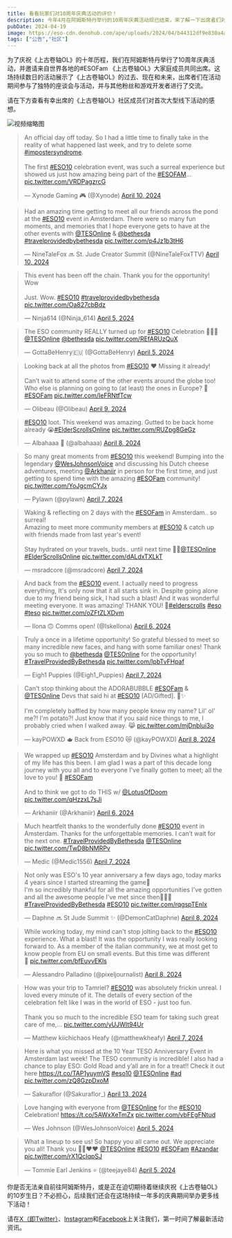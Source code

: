 ```yaml
---
title: 看看玩家们对10周年庆典活动的评价！
description: 今年4月在阿姆斯特丹举行的10周年庆典活动现已结束，来了解一下出席者们对活动期间的精彩体验有何感想
pubDate: 2024-04-19
image: https://eso-cdn.denohub.com/ape/uploads/2024/04/b44312df9e830a4a8651ca533cf5081d.jpg
tags: ["公告","社区"]
---
```


为了庆祝《上古卷轴OL》的十年历程，我们在阿姆斯特丹举行了10周年庆典活动，并邀请来自世界各地的#ESOFam
《上古卷轴OL》大家庭成员共同出席。这场持续数日的活动展示了《上古卷轴OL》的过去、现在和未来，出席者们在活动期间参与了独特的座谈会与活动，并与其他粉丝和游戏开发者进行了交流。

请在下方查看有幸出席的《上古卷轴OL》社区成员们对首次大型线下活动的感想。

![视频缩略图](https://i.ytimg.com/vi/mi-VJDYhSEE/maxresdefault.jpg)

> An official day off today. So I had a little time to finally take in the reality of what happened last week, and try
> to delete some [#impostersyndrome](https://twitter.com/hashtag/impostersyndrome?src=hash&ref_src=twsrc%5Etfw).\
> \
> The first [#ESO10](https://twitter.com/hashtag/ESO10?src=hash&ref_src=twsrc%5Etfw) celebration event, was such a
> surreal experience but showed us just how amazing being part of the
> [#ESOFAM](https://twitter.com/hashtag/ESOFAM?src=hash&ref_src=twsrc%5Etfw)…
> [pic.twitter.com/VRDPagzrcG](https://t.co/VRDPagzrcG)
>
> — Xynode Gaming 🎮 (@Xynode)
> [April 10, 2024](https://twitter.com/Xynode/status/1778108580706611511?ref_src=twsrc%5Etfw)

> Had an amazing time getting to meet all our friends across the pond at the
> [#ESO10](https://twitter.com/hashtag/ESO10?src=hash&ref_src=twsrc%5Etfw) event in Amsterdam. There were so many fun
> moments, and memories that I hope everyone gets to have at the other events with
> [@TESOnline](https://twitter.com/TESOnline?ref_src=twsrc%5Etfw) &
> [@bethesda](https://twitter.com/bethesda?ref_src=twsrc%5Etfw)
> [#travelprovidedbybethesda](https://twitter.com/hashtag/travelprovidedbybethesda?src=hash&ref_src=twsrc%5Etfw)
> [pic.twitter.com/p4Jz1b3tH6](https://t.co/p4Jz1b3tH6)
>
> — NineTaleFox 🔜 St. Jude Creator Summit (@NineTaleFoxTTV)
> [April 10, 2024](https://twitter.com/NineTaleFoxTTV/status/1777862623272280292?ref_src=twsrc%5Etfw)

> This event has been off the chain. Thank you for the opportunity! Wow\
> \
> Just. Wow. [#ESO10](https://twitter.com/hashtag/ESO10?src=hash&ref_src=twsrc%5Etfw)
> [#travelprovidedbybethesda](https://twitter.com/hashtag/travelprovidedbybethesda?src=hash&ref_src=twsrc%5Etfw)
> [pic.twitter.com/Oa827cbBdz](https://t.co/Oa827cbBdz)
>
> — Ninja614 (@Ninja\_614) [April 5, 2024](https://twitter.com/Ninja_614/status/1776335169437257843?ref_src=twsrc%5Etfw)

> The ESO community REALLY turned up for [#ESO10](https://twitter.com/hashtag/ESO10?src=hash&ref_src=twsrc%5Etfw)
> Celebration 🎉🎉🎉[@TESOnline](https://twitter.com/TESOnline?ref_src=twsrc%5Etfw)
> [@bethesda](https://twitter.com/bethesda?ref_src=twsrc%5Etfw) [pic.twitter.com/REfARUzQuX](https://t.co/REfARUzQuX)
>
> — GottaBeHenry🇪🇺 (@GottaBeHenry)
> [April 5, 2024](https://twitter.com/GottaBeHenry/status/1776222524465942961?ref_src=twsrc%5Etfw)

> Looking back at all the photos from [#ESO10](https://twitter.com/hashtag/ESO10?src=hash&ref_src=twsrc%5Etfw) ❤️
> Missing it already!\
> \
> Can’t wait to attend some of the other events around the globe too! Who else is planning on going to (at least) the
> ones in Europe? 👀 [#ESOFam](https://twitter.com/hashtag/ESOFam?src=hash&ref_src=twsrc%5Etfw)
> [pic.twitter.com/IeFRNtfTcw](https://t.co/IeFRNtfTcw)
>
> — Olibeau (@Olibeau) [April 9, 2024](https://twitter.com/Olibeau/status/1777811496539419070?ref_src=twsrc%5Etfw)

> [#ESO10](https://twitter.com/hashtag/ESO10?src=hash&ref_src=twsrc%5Etfw) loot. This weekend was amazing. Gutted to be
> back home already 😭[#ElderScrollsOnline](https://twitter.com/hashtag/ElderScrollsOnline?src=hash&ref_src=twsrc%5Etfw)
> [pic.twitter.com/RUZpg8GeGz](https://t.co/RUZpg8GeGz)
>
> — Albahaaa 🦇 (@albahaaa) [April 8, 2024](https://twitter.com/albahaaa/status/1777324707643056130?ref_src=twsrc%5Etfw)

> So many great moments from [#ESO10](https://twitter.com/hashtag/ESO10?src=hash&ref_src=twsrc%5Etfw) this weekend!
> Bumping into the legendary [@WesJohnsonVoice](https://twitter.com/WesJohnsonVoice?ref_src=twsrc%5Etfw) and discussing
> his Dutch cheese adventures, meeting [@Arkhaniir](https://twitter.com/Arkhaniir?ref_src=twsrc%5Etfw) in person for the
> first time, and just getting to spend time with the amazing
> [#ESOFam](https://twitter.com/hashtag/ESOFam?src=hash&ref_src=twsrc%5Etfw) community!
> [pic.twitter.com/YoJgcmCYJx](https://t.co/YoJgcmCYJx)
>
> — Pylawn (@pylawn) [April 7, 2024](https://twitter.com/pylawn/status/1776868036923773269?ref_src=twsrc%5Etfw)

> Waking & reflecting on 2 days with the [#ESOFam](https://twitter.com/hashtag/ESOFam?src=hash&ref_src=twsrc%5Etfw) in
> Amsterdam.. so surreal!\
> Amazing to meet more community members at [#ESO10](https://twitter.com/hashtag/ESO10?src=hash&ref_src=twsrc%5Etfw) &
> catch up with friends made from last year's event!\
> \
> Stay hydrated on your travels, buds.. until next time
> 🥹💜[@TESOnline](https://twitter.com/TESOnline?ref_src=twsrc%5Etfw)
> [#ElderScrollsOnline](https://twitter.com/hashtag/ElderScrollsOnline?src=hash&ref_src=twsrc%5Etfw)
> [pic.twitter.com/dALdxTXLkT](https://t.co/dALdxTXLkT)
>
> — msradcore (@msradcore) [April 7, 2024](https://twitter.com/msradcore/status/1776866984505782728?ref_src=twsrc%5Etfw)

> And back from the [#ESO10](https://twitter.com/hashtag/ESO10?src=hash&ref_src=twsrc%5Etfw) event. I actually need to
> progress everything, It's only now that it all starts sink in. Despite going alone due to my friend being sick, I had
> such a blast! And it was wonderful meeting everyone. It was amazing! THANK YOU!
> 💖[#elderscrolls](https://twitter.com/hashtag/elderscrolls?src=hash&ref_src=twsrc%5Etfw)
> [#eso](https://twitter.com/hashtag/eso?src=hash&ref_src=twsrc%5Etfw)
> [#teso](https://twitter.com/hashtag/teso?src=hash&ref_src=twsrc%5Etfw)
> [pic.twitter.com/oZFtZLXDvm](https://t.co/oZFtZLXDvm)
>
> — Ilona 🙃 Comms open! (@IskeIlona)
> [April 6, 2024](https://twitter.com/IskeIlona/status/1776653751392076102?ref_src=twsrc%5Etfw)

> Truly a once in a lifetime opportunity! So grateful blessed to meet so many incredible new faces, and hang with some
> familiar ones! Thank you so much to [@bethesda](https://twitter.com/bethesda?ref_src=twsrc%5Etfw)
> [@TESOnline](https://twitter.com/TESOnline?ref_src=twsrc%5Etfw) for the opportunity!
> [#TravelProvidedByBethesda](https://twitter.com/hashtag/TravelProvidedByBethesda?src=hash&ref_src=twsrc%5Etfw)
> [pic.twitter.com/IpbTvFHpaf](https://t.co/IpbTvFHpaf)
>
> — Eigh1 Puppies (@Eigh1\_Puppies)
> [April 7, 2024](https://twitter.com/Eigh1_Puppies/status/1776939299776180607?ref_src=twsrc%5Etfw)

> Can't stop thinking about the ADORABUBBLE [#ESOFam](https://twitter.com/hashtag/ESOFam?src=hash&ref_src=twsrc%5Etfw) &
> [@TESOnline](https://twitter.com/TESOnline?ref_src=twsrc%5Etfw) Devs that said hi at
> [#ESO10](https://twitter.com/hashtag/ESO10?src=hash&ref_src=twsrc%5Etfw) \[AD/Gifted]. 🥺✨️\
> \
> I'm completely baffled by how many people knew my name? Lil' ol' me?! I'm potato?! Just know that if you said nice
> things to me, I probably cried when I walked away. 😹 [pic.twitter.com/mjDnblui3o](https://t.co/mjDnblui3o)
>
> — kayPOWXD 🫖 Back from ESO10 😿 (@kayPOWXD)
> [April 8, 2024](https://twitter.com/kayPOWXD/status/1777281969602138436?ref_src=twsrc%5Etfw)

> We wrapped up [#ESO10](https://twitter.com/hashtag/ESO10?src=hash&ref_src=twsrc%5Etfw) Amsterdam and by Divines what a
> highlight of my life has this been. I am glad I was a part of this decade long journey with you all and to everyone
> I've finally gotten to meet; all the love to you! 🧡
> [#ESOFam](https://twitter.com/hashtag/ESOFam?src=hash&ref_src=twsrc%5Etfw)\
> \
> And to think we got to do THIS w/ [@LotusOfDoom](https://twitter.com/LotusOfDoom?ref_src=twsrc%5Etfw)
> [pic.twitter.com/qHzzxL7sJi](https://t.co/qHzzxL7sJi)
>
> — Arkhaniir (@Arkhaniir) [April 6, 2024](https://twitter.com/Arkhaniir/status/1776728160651866476?ref_src=twsrc%5Etfw)

> Much heartfelt thanks to the wonderfully done [#ESO10](https://twitter.com/hashtag/ESO10?src=hash&ref_src=twsrc%5Etfw)
> event in Amsterdam. Thanks for the unforgettable memories. I can’t wait for the next one.
> [#TravelProvidedByBethesda](https://twitter.com/hashtag/TravelProvidedByBethesda?src=hash&ref_src=twsrc%5Etfw)
> [@TESOnline](https://twitter.com/TESOnline?ref_src=twsrc%5Etfw) [pic.twitter.com/TwD8bNMRPv](https://t.co/TwD8bNMRPv)
>
> — Medic (@Medic1556) [April 7, 2024](https://twitter.com/Medic1556/status/1776847015919419748?ref_src=twsrc%5Etfw)

> Not only was ESO's 10 year anniversary a few days ago, today marks 4 years since I started streaming the game🥹\
> I'm so incredibly thankful for all the amazing opportunities I've gotten and all the awesome people I've met since
> then💜💜💜[#TravelProvidedByBethesda](https://twitter.com/hashtag/TravelProvidedByBethesda?src=hash&ref_src=twsrc%5Etfw)
> [#ESO10](https://twitter.com/hashtag/ESO10?src=hash&ref_src=twsrc%5Etfw)
> [pic.twitter.com/rqgspTEnlx](https://t.co/rqgspTEnlx)
>
> — Daphne 🔜 St Jude Summit ✨ (@DemonCatDaphne)
> [April 8, 2024](https://twitter.com/DemonCatDaphne/status/1777306550194811196?ref_src=twsrc%5Etfw)

> While working today, my mind can't stop jolting back to the
> [#ESO10](https://twitter.com/hashtag/ESO10?src=hash&ref_src=twsrc%5Etfw) experience. What a blast! It was the
> opportunity I was really looking forward to. As a member of the italian community, we at most get to know people from
> EU on small events. But this time was different\
> 🧵 [pic.twitter.com/bfEuvvEKls](https://t.co/bfEuvvEKls)
>
> — Alessandro Palladino (@pixeljournalist)
> [April 8, 2024](https://twitter.com/pixeljournalist/status/1777297114994725211?ref_src=twsrc%5Etfw)

> How was your trip to Tamriel? [#ESO10](https://twitter.com/hashtag/ESO10?src=hash&ref_src=twsrc%5Etfw) was absolutely
> frickin unreal. I loved every minute of it. The details of every section of the celebration felt like I was in the
> world of ESO - just too fun.\
> \
> Thank you so much to the incredible ESO team for taking such great care of me,…
> [pic.twitter.com/yUJWIt94Ur](https://t.co/yUJWIt94Ur)
>
> — Matthew kiichichaos Heafy (@matthewkheafy)
> [April 7, 2024](https://twitter.com/matthewkheafy/status/1776859570255614101?ref_src=twsrc%5Etfw)

> Here is what you missed at the 10 Year TESO Anniversary Event in Amsterdam last week! The TESO community is
> incredible! I also had a chance to play ESO: Gold Road and y’all are in for a treat!! Check it out here
> <https://t.co/TAP1yuymVS> [#eso10](https://twitter.com/hashtag/eso10?src=hash&ref_src=twsrc%5Etfw)
> [@TESOnline](https://twitter.com/TESOnline?ref_src=twsrc%5Etfw)
> [#ad](https://twitter.com/hashtag/ad?src=hash&ref_src=twsrc%5Etfw)
> [pic.twitter.com/zQ8GzpDxoM](https://t.co/zQ8GzpDxoM)
>
> — Sakuraflor (@Sakuraflor\_)
> [April 13, 2024](https://twitter.com/Sakuraflor_/status/1779177705981759695?ref_src=twsrc%5Etfw)

> Love hanging with everyone from [@TESOnline](https://twitter.com/TESOnline?ref_src=twsrc%5Etfw) for the
> [#ESO10](https://twitter.com/hashtag/ESO10?src=hash&ref_src=twsrc%5Etfw) Celebration! <https://t.co/5AWxXeTmZx>
> [pic.twitter.com/vbFEgFNtud](https://t.co/vbFEgFNtud)
>
> — Wes Johnson (@WesJohnsonVoice)
> [April 5, 2024](https://twitter.com/WesJohnsonVoice/status/1776127797603246557?ref_src=twsrc%5Etfw)

> What a lineup to see us! So happy you all came out. We appreciate you all! Thank you 🙏🏾❤️❤️
> [@TESOnline](https://twitter.com/TESOnline?ref_src=twsrc%5Etfw)
> [#ESO10](https://twitter.com/hashtag/ESO10?src=hash&ref_src=twsrc%5Etfw)
> [#ESOFam](https://twitter.com/hashtag/ESOFam?src=hash&ref_src=twsrc%5Etfw)
> [#Azandar](https://twitter.com/hashtag/Azandar?src=hash&ref_src=twsrc%5Etfw)
> [pic.twitter.com/rX1QcIqpSJ](https://t.co/rX1QcIqpSJ)
>
> — Tommie Earl Jenkins ⭐️ (@teejaye84)
> [April 5, 2024](https://twitter.com/teejaye84/status/1776363570097254612?ref_src=twsrc%5Etfw)

你是否无法亲自前往阿姆斯特丹，或是正在迫切期待着继续庆祝《上古卷轴OL》的10岁生日？不必担心，后续我们还会在这场持续一年多的庆典期间举办更多线下活动！

请在[X（即Twitter）](https://twitter.com/TESOnline)、[Instagram](https://www.instagram.com/elderscrollsonline/)和[Facebook](https://www.facebook.com/elderscrollsonline)上关注我们，第一时间了解最新活动资讯。
